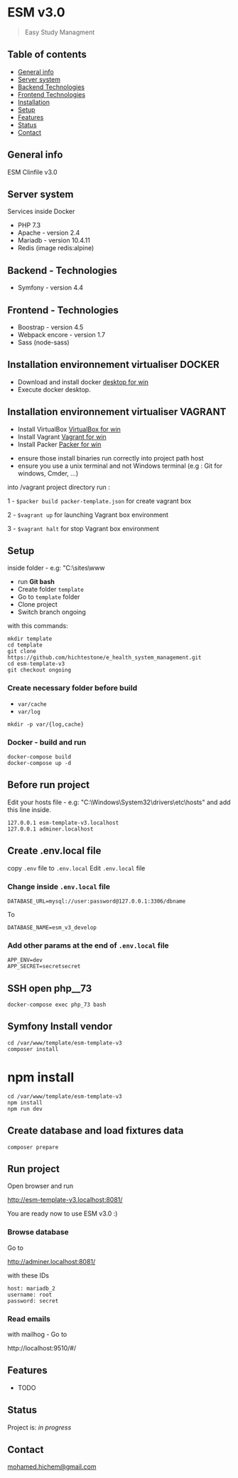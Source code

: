 # ESM v3.0
> Easy Study Managment

## Table of contents
* [General info](#general-info)
* [Server system](#server_system)
* [Backend Technologies](#backend_technologies)
* [Frontend Technologies](#frontend_technologies)
* [Installation](#installation)
* [Setup](#setup)
* [Features](#features)
* [Status](#status)
* [Contact](#contact)

## General info
ESM Clinfile v3.0

## Server system

Services inside Docker 

* PHP 7.3
* Apache - version 2.4
* Mariadb - version 10.4.11
* Redis (image redis:alpine)

## Backend - Technologies

* Symfony - version 4.4

## Frontend - Technologies

* Boostrap - version 4.5
* Webpack encore - version 1.7
* Sass (node-sass)

## Installation environnement virtualiser DOCKER


* Download and install docker [desktop for win](https://www.docker.com/products/docker-desktop)
* Execute docker desktop.


## Installation environnement virtualiser VAGRANT

* Install VirtualBox [VirtualBox for win](https://download.virtualbox.org/virtualbox/6.1.18/VirtualBox-6.1.18-142142-Win.exe)
* Install Vagrant  [Vagrant for win](https://releases.hashicorp.com/vagrant/2.2.15/vagrant_2.2.15_x86_64.msi)
* Install Packer [Packer for win](https://releases.hashicorp.com/packer/1.7.2/packer_1.7.2_windows_amd64.zip)

- ensure those install binaries run correctly into project path host 
- ensure you use a unix terminal and not Windows terminal (e.g : Git for windows, Cmder, ...)

into /vagrant project directory run :

1 - ```$packer build packer-template.json``` for create vagrant box

2 - ``$vagrant up`` for launching Vagrant box environment

3 - ``$vagrant halt`` for stop Vagrant box environment



## Setup

inside folder - e.g: "C:\sites\www 

* run **Git bash**
* Create folder `template`
* Go to `template` folder
* Clone project
* Switch branch ongoing

with this commands:

```shell
mkdir template
cd template
git clone https://github.com/hichtestone/e_health_system_management.git
cd esm-template-v3
git checkout ongoing
```

### Create necessary folder before build

* `var/cache`
* `var/log`

```
mkdir -p var/{log,cache}
```

### Docker - build and run

```
docker-compose build
docker-compose up -d
```

## Before run project

Edit your hosts file - e.g:  "C:\Windows\System32\drivers\etc\hosts" and add this line inside.

```
127.0.0.1 esm-template-v3.localhost
127.0.0.1 adminer.localhost
```

## Create .env.local file

copy `.env` file to `.env.local`
Edit `.env.local` file

### Change inside `.env.local` file

```
DATABASE_URL=mysql://user:password@127.0.0.1:3306/dbname
```

To

```
DATABASE_NAME=esm_v3_develop
```

### Add other params at the end of `.env.local` file

```
APP_ENV=dev
APP_SECRET=secretsecret
```

## SSH open php__73

```
docker-compose exec php_73 bash
```

## Symfony Install vendor

```
cd /var/www/template/esm-template-v3
composer install
```

# npm install

```
cd /var/www/template/esm-template-v3
npm install
npm run dev
```

## Create database and load fixtures data

```
composer prepare
```

## Run project

Open browser and run

http://esm-template-v3.localhost:8081/

You are ready now to use ESM v3.0 :)

### Browse database

Go to 

http://adminer.localhost:8081/

with these IDs

```
host: mariadb_2
username: root
password: secret
```

### Read emails

with mailhog - Go to 

http://localhost:9510/#/

## Features

* TODO

## Status
Project is: _in progress_

## Contact
mohamed.hichem@gmail.com
